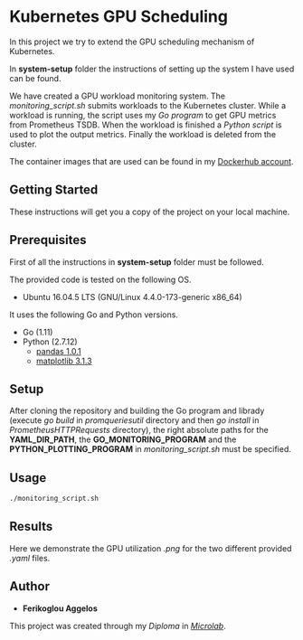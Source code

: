# Kubernetes GPU Scheduling

In this project we try to extend the GPU scheduling mechanism of Kubernetes.

In __system-setup__ folder the instructions of setting up the system I have used can be found.

We have created a GPU workload monitoring system. The *monitoring_script.sh* submits workloads to the Kubernetes cluster. While a workload is running, the script uses my *Go program* to get GPU metrics from Prometheus TSDB. When the workload is finished a *Python script* is used to plot the output metrics. Finally the workload is deleted from the cluster.

The container images that are used can be found in my [Dockerhub account](https://hub.docker.com/search?q=aferikoglou&type=image).

## Getting Started

These instructions will get you a copy of the project on your local machine.

## Prerequisites

First of all the instructions in __system-setup__ folder must be followed.

The provided code is tested on the following OS.

* Ubuntu 16.04.5 LTS (GNU/Linux 4.4.0-173-generic x86_64)

It uses the following Go and Python versions.

* Go (1.11)
* Python (2.7.12)
	- [pandas 1.0.1](https://pypi.org/project/pandas/)
	- [matplotlib 3.1.3](https://pypi.org/project/matplotlib/)

## Setup

After cloning the repository and building the Go program and librady (execute *go build* in *promqueriesutil* directory and then *go install* in *PrometheusHTTPRequests* directory), the right absolute paths for the __YAML_DIR_PATH__, the __GO_MONITORING_PROGRAM__ and the __PYTHON_PLOTTING_PROGRAM__ in *monitoring_script.sh* must be specified.

## Usage

```bash
./monitoring_script.sh
```

## Results

Here we demonstrate the GPU utilization *.png* for the two different provided *.yaml* files.



## Author

* **Ferikoglou Aggelos**

This project was created through my *Diploma* in *[Microlab](https://microlab.ntua.gr/)*.

